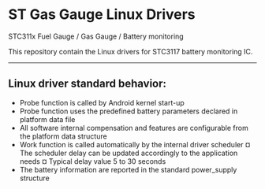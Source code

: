 # ST Gas Gauge Linux Drivers
STC311x Fuel Gauge / Gas Gauge / Battery monitoring


This repository contain the Linux drivers for STC3117 battery monitoring IC.


---------------------------------
Linux driver standard behavior:
---------------------------------

- Probe function is called by Android kernel start-up
- Probe function uses the predefined battery parameters declared in platform data file
- All software internal compensation and features are configurable from the platform data structure
- Work function is called automatically by the internal driver scheduler
	¤ The scheduler delay can be updated accordingly to the application needs
	¤ Typical delay value 5 to 30 seconds
- The battery information are reported in the standard power_supply structure

